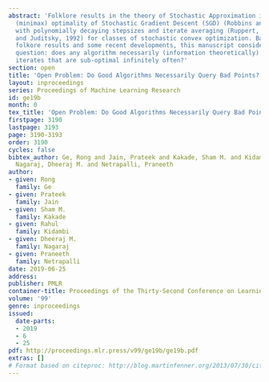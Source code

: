 ```yaml
---
abstract: 'Folklore results in the theory of Stochastic Approximation indicates the
  (minimax) optimality of Stochastic Gradient Descent (SGD) (Robbins and Monro, 1951)
  with polynomially decaying stepsizes and iterate averaging (Ruppert, 1988; Polyak
  and Juditsky, 1992) for classes of stochastic convex optimization. Basing of these
  folkore results and some recent developments, this manuscript considers a more subtle
  question: does any algorithm necessarily (information theoretically) have to query
  iterates that are sub-optimal infinitely often?'
section: open
title: 'Open Problem: Do Good Algorithms Necessarily Query Bad Points?'
layout: inproceedings
series: Proceedings of Machine Learning Research
id: ge19b
month: 0
tex_title: 'Open Problem: Do Good Algorithms Necessarily Query Bad Points?'
firstpage: 3190
lastpage: 3193
page: 3190-3193
order: 3190
cycles: false
bibtex_author: Ge, Rong and Jain, Prateek and Kakade, Sham M. and Kidambi, Rahul and
  Nagaraj, Dheeraj M. and Netrapalli, Praneeth
author:
- given: Rong
  family: Ge
- given: Prateek
  family: Jain
- given: Sham M.
  family: Kakade
- given: Rahul
  family: Kidambi
- given: Dheeraj M.
  family: Nagaraj
- given: Praneeth
  family: Netrapalli
date: 2019-06-25
address: 
publisher: PMLR
container-title: Proceedings of the Thirty-Second Conference on Learning Theory
volume: '99'
genre: inproceedings
issued:
  date-parts:
  - 2019
  - 6
  - 25
pdf: http://proceedings.mlr.press/v99/ge19b/ge19b.pdf
extras: []
# Format based on citeproc: http://blog.martinfenner.org/2013/07/30/citeproc-yaml-for-bibliographies/
---
```

